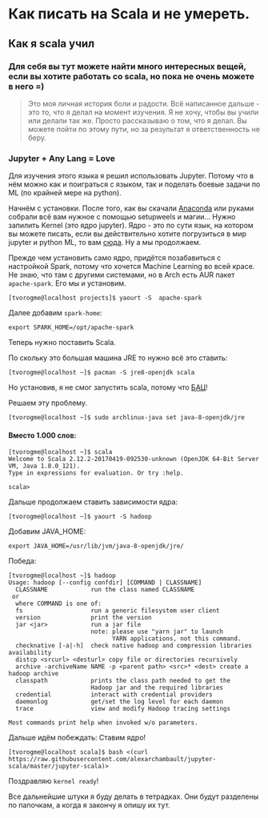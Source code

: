 # Как писать на Scala и не умереть.
## Как я scala учил 
### Для себя вы тут можете найти много интересных вещей, если вы хотите работать со scala, но пока не очень можете в него =)

> Это моя личная история боли и радости. Всё написанное дальше - это то, что я делал на момент изучения. Я не хочу, чтобы вы учили или делали так же. Просто рассказываю о том, что я делал. Вы можете пойти по этому пути, но за результат я ответственность не беру.


### Jupyter + Any Lang = Love
Для изучения этого языка я решил использовать Jupyter. Потому что в нём можно как и поиграться с языком, так и поделать боевые задачи по ML (по крайней мере на python).

Начнём с установки. После того, как вы скачали [Anaconda](https://www.continuum.io/downloads) или руками собрали всё вам нужное с помощью setupweels и магии... Нужно запилить Kernel (это ядро jupyter). Ядро - это по сути язык, на котором вы можете писать, если вы действительно хотите погрузиться в мир jupyter и python ML, то вам [сюда](https://github.com/goto-ru/AD_starter). Ну а мы продолжаем.

Прежде чем установить само ядро, придётся позабавиться с настройкой Spark, потому что хочется Machine Learning во всей красе. Не знаю, что там с другими системами, но в Arch есть AUR пакет ``` apache-spark```. Его мы и установим.

```
[tvorogme@localhost projects]$ yaourt -S  apache-spark
```

Далее добавим ```spark-home```:

```
export SPARK_HOME=/opt/apache-spark
```

Теперь нужно поставить Scala.

По скольку это большая машина JRE то нужно всё это ставить: 

```
[tvorogme@localhost ~]$ pacman -S jre8-openjdk scala
```

Но установив, я не смог запустить scala, потому что [БАЦ](https://github.com/NixOS/nixpkgs/issues/22439)! 

Решаем эту проблему.
```
[tvorogme@localhost ~]$ sudo archlinux-java set java-8-openjdk/jre
```

#### Вместо 1.000 слов:
```
[tvorogme@localhost ~]$ scala
Welcome to Scala 2.12.2-20170419-092530-unknown (OpenJDK 64-Bit Server VM, Java 1.8.0_121).
Type in expressions for evaluation. Or try :help.

scala> 
```
Дальше продолжаем ставить зависимости ядра:

```
[tvorogme@localhost ~]$ yaourt -S hadoop
```
Добавим JAVA_HOME:
```
export JAVA_HOME=/usr/lib/jvm/java-8-openjdk/jre/
```

Победа:
```
[tvorogme@localhost ~]$ hadoop
Usage: hadoop [--config confdir] [COMMAND | CLASSNAME]
  CLASSNAME            run the class named CLASSNAME
 or
  where COMMAND is one of:
  fs                   run a generic filesystem user client
  version              print the version
  jar <jar>            run a jar file
                       note: please use "yarn jar" to launch
                             YARN applications, not this command.
  checknative [-a|-h]  check native hadoop and compression libraries availability
  distcp <srcurl> <desturl> copy file or directories recursively
  archive -archiveName NAME -p <parent path> <src>* <dest> create a hadoop archive
  classpath            prints the class path needed to get the
                       Hadoop jar and the required libraries
  credential           interact with credential providers
  daemonlog            get/set the log level for each daemon
  trace                view and modify Hadoop tracing settings

Most commands print help when invoked w/o parameters.
```

Дальше идём побеждать:
Ставим ядро!
```
[tvorogme@localhost scala]$ bash <(curl https://raw.githubusercontent.com/alexarchambault/jupyter-scala/master/jupyter-scala)>
```
Поздравляю ```kernel ready```!

Все дальнейшие штуки я буду делать в тетрадках. Они будут разделены по папочкам, а когда я закончу я опишу их тут.



